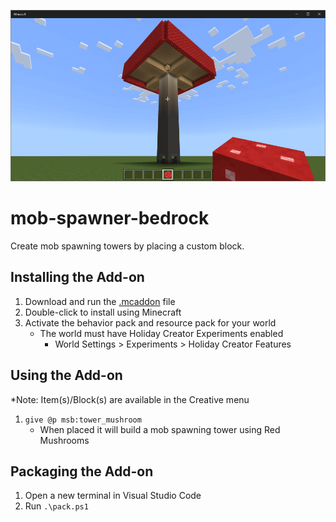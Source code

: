 [![Tower-Mushroom](/mob-spawner-bedrock.png)](https://www.youtube.com/watch?v=Imk1t0bxYyA)

# mob-spawner-bedrock
Create mob spawning towers by placing a custom block.

## Installing the Add-on
1. Download and run the [.mcaddon](https://github.com/kirbycope/mob-spawner-bedrock/raw/main/mob-spawner-bedrock.mcaddon) file
1. Double-click to install using Minecraft
1. Activate the behavior pack and resource pack for your world
   - The world must have Holiday Creator Experiments enabled
      - World Settings > Experiments > Holiday Creator Features
      
## Using the Add-on
*Note: Item(s)/Block(s) are available in the Creative menu
1. `give @p msb:tower_mushroom` 
   - When placed it will build a mob spawning tower using Red Mushrooms

## Packaging the Add-on
1. Open a new terminal in Visual Studio Code
1. Run `.\pack.ps1`
